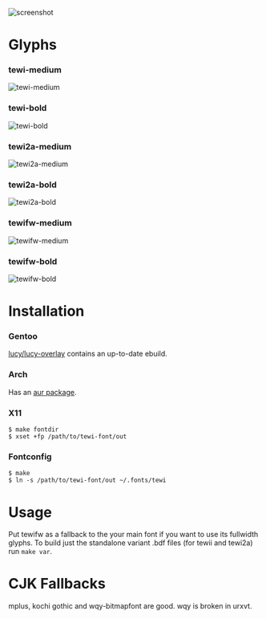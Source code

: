 ![screenshot](https://luz.lu/tewi/tewi.png)

# Glyphs
### tewi-medium
![tewi-medium](https://luz.lu/tewi/tewi-normal.png)

### tewi-bold
![tewi-bold](https://luz.lu/tewi/tewi-bold.png)

### tewi2a-medium
![tewi2a-medium](https://luz.lu/tewi/tewi2a-normal.png)

### tewi2a-bold
![tewi2a-bold](https://luz.lu/tewi/tewi2a-bold.png)

### tewifw-medium
![tewifw-medium](https://luz.lu/tewi/tewifw-normal.png)

### tewifw-bold
![tewifw-bold](https://luz.lu/tewi/tewifw-bold.png)

# Installation
### Gentoo
[lucy/lucy-overlay](https://github.com/lucy/lucy-overlay)
contains an up-to-date ebuild.

### Arch
Has an [aur package](https://aur.archlinux.org/packages/bdf-tewi-git/).

### X11
```
$ make fontdir
$ xset +fp /path/to/tewi-font/out
```

### Fontconfig
```
$ make
$ ln -s /path/to/tewi-font/out ~/.fonts/tewi
```

# Usage
Put tewifw as a fallback to the your main font
if you want to use its fullwidth glyphs.
To build just the standalone variant .bdf files
(for tewii and tewi2a)
run `make var`.

# CJK Fallbacks
mplus, kochi gothic and wqy-bitmapfont are good.
wqy is broken in urxvt.
